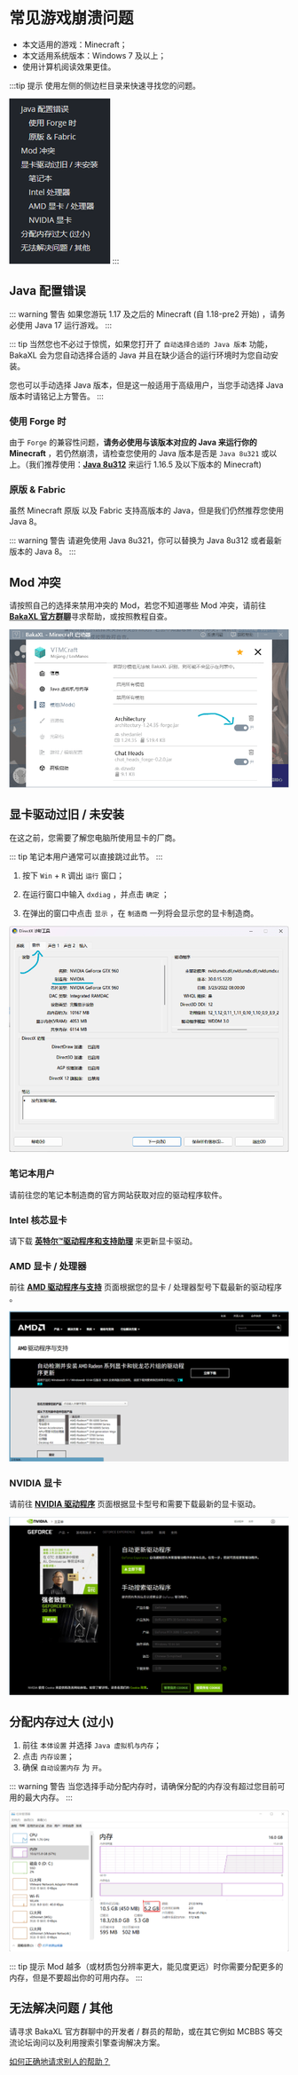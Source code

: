 # 常见游戏崩溃问题

- 本文适用的游戏：Minecraft；
- 本文适用系统版本：Windows 7 及以上；
- 使用计算机阅读效果更佳。

:::tip 提示
使用左侧的侧边栏目录来快速寻找您的问题。

![目录](./assets/Minecraft_CRQA/catalogue.png)
:::

## Java 配置错误

::: warning 警告
如果您游玩 1.17 及之后的 Minecraft (自 1.18-pre2 开始) ，请务必使用 Java 17 运行游戏。
:::

::: tip
当然您也不必过于惊慌，如果您打开了 `自动选择合适的 Java 版本` 功能， BakaXL 会为您自动选择合适的 Java 并且在缺少适合的运行环境时为您自动安装。

您也可以手动选择 Java 版本，但是这一般适用于高级用户，当您手动选择 Java 版本时请铭记上方警告。
:::

### 使用 Forge 时

由于 `Forge` 的兼容性问题，**请务必使用与该版本对应的 Java 来运行你的 Minecraft** ，若仍然崩溃，请检查您使用的 Java 版本是否是 `Java 8u321` 或以上。（我们推荐使用：[__Java 8u312__](https://cdn.azul.com/zulu/bin/zulu8.58.0.13-ca-jre8.0.312-win_x64.msi) 来运行 1.16.5 及以下版本的 Minecraft) 

### 原版 & Fabric

虽然 Minecraft 原版 以及 Fabric 支持高版本的 Java，但是我们仍然推荐您使用 Java 8。

::: warning 警告
请避免使用 Java 8u321，你可以替换为 Java 8u312 或者最新版本的 Java 8。
:::

## Mod 冲突

请按照自己的选择来禁用冲突的 Mod，若您不知道哪些 Mod 冲突，请前往 [__BakaXL 官方群聊__](https://jq.qq.com/?_wv=1027&k=TwvkLgkB)寻求帮助，或按照教程自查。

![BakaXL Mod 管理界面](./assets/Minecraft_CRQA/gameModSetting.png)

## 显卡驱动过旧 / 未安装

在这之前，您需要了解您电脑所使用显卡的厂商。

::: tip
笔记本用户通常可以直接跳过此节。
:::

1. 按下 `Win` + `R` 调出 `运行` 窗口；

2. 在运行窗口中输入 `dxdiag` ，并点击 `确定` ；

3. 在弹出的窗口中点击 `显示` ，在 `制造商` 一列将会显示您的显卡制造商。

![dx诊断工具](./assets/Minecraft_CRQA/directXtools.png)

### 笔记本用户

请前往您的笔记本制造商的官方网站获取对应的驱动程序软件。

### Intel 核芯显卡

请下载 [__英特尔™驱动程序和支持助理__](https://dsadata.intel.com/installer) 来更新显卡驱动。

### AMD 显卡 / 处理器

前往 [__AMD 驱动程序与支持__](https://www.amd.com/zh-hans/support) 页面根据您的显卡 / 处理器型号下载最新的驱动程序 。

![AMD 驱动下载页面](./assets/Minecraft_CRQA/amdDriver.png)

### NVIDIA 显卡

请前往 [__NVIDIA 驱动程序__](https://www.nvidia.cn/geforce/drivers/) 页面根据显卡型号和需要下载最新的显卡驱动。

![NVIDIA 驱动下载页面](./assets/Minecraft_CRQA/nvidiaDriver.png)

## 分配内存过大 (过小)

1. 前往 `本体设置` 并选择 `Java 虚拟机与内存`；
2. 点击 `内存设置`；
3. 确保 `自动设置内存` 为 `开`。

::: warning 警告
当您选择手动分配内存时，请确保分配的内存没有超过您目前可用的最大内存。
:::

![系统内存](./assets/Minecraft_CRQA/systemMemory.png)

::: tip 提示
Mod 越多（或材质包分辨率更大，能见度更远）时你需要分配更多的内存，但是不要超出你的可用内存。
:::

## 无法解决问题 / 其他

请寻求 BakaXL 官方群聊中的开发者 / 群员的帮助，或在其它例如 MCBBS 等交流论坛询问以及利用搜索引擎查询解决方案。

[如何正确地请求别人的帮助？](./How_To_Ask_Question.md)

